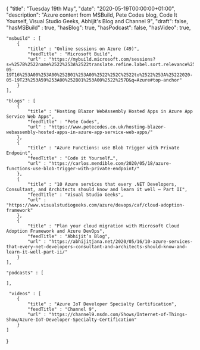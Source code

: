 {
    "title": "Tuesday 19th May",
    "date": "2020-05-19T00:00:00+01:00",
    "description": "Azure content from MSBuild, Pete Codes blog, Code It Yourself, Visual Studio Geeks, Abhijit's Blog and Channel 9",
    "draft": false,
    "hasMSBuild" : true,
    "hasBlog": true,
    "hasPodcast": false,
    "hasVideo": true,

    "msbuild" : [
        {
            "title" : "Online sessions on Azure (49)",
            "feedTitle" : "Microsoft Build",
            "url" : "https://mybuild.microsoft.com/sessions?s=%257B%2522name%2522%253A%2522translate.refine.label.sort.relevance%2522%252C%2522type%2522%253A0%257D&t=%257B%2522from%2522%253A%25222020-05-19T16%253A00%253A00%252B01%253A00%2522%252C%2522to%2522%253A%25222020-05-19T23%253A59%253A00%252B01%253A00%2522%257D&q=Azure#top-anchor"
        }
    ],

    "blogs" : [
        {
            "title" : "Hosting Blazor WebAssembly Hosted Apps in Azure App Service Web Apps",
            "feedTitle" : "Pete Codes",
            "url" : "https://www.petecodes.co.uk/hosting-blazor-webassembly-hosted-apps-in-azure-app-service-web-apps/"
        },
        {
            "title" : "Azure Functions: use Blob Trigger with Private Endpoint",
            "feedTitle" : "Code it Yourself…",
            "url" : "https://carlos.mendible.com/2020/05/18/azure-functions-use-blob-trigger-with-private-endpoint/"
        },
        {
            "title" : "10 Azure services that every .NET Developers, Consultant, and Architects should know and learn it well – Part II",
            "feedTitle" : "Visual Studio Geeks",
            "url" : "https://www.visualstudiogeeks.com/azure/devops/caf/cloud-adoption-framework"
        },
        {
            "title" : "Plan your cloud migration with Microsoft Cloud Adoption Framework and Azure DevOps",
            "feedTitle" : "Abhijit’s Blog",
            "url" : "https://abhijitjana.net/2020/05/16/10-azure-services-that-every-net-developers-consultant-and-architects-should-know-and-learn-it-well-part-ii/"
        }
    ],

    "podcasts" : [
        
    ],

     "videos" : [
        {
            "title" : "Azure IoT Developer Specialty Certification",
            "feedTitle" : "Channel 9",
            "url" : "https://channel9.msdn.com/Shows/Internet-of-Things-Show/Azure-IoT-Developer-Specialty-Certification"
        }
    ]
}

